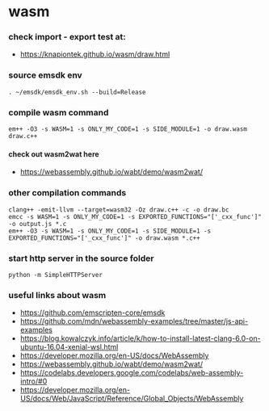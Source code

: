 # wasm

### check import - export test at:

* https://knapiontek.github.io/wasm/draw.html

### source emsdk env

```
. ~/emsdk/emsdk_env.sh --build=Release
```

### compile wasm command

```
em++ -O3 -s WASM=1 -s ONLY_MY_CODE=1 -s SIDE_MODULE=1 -o draw.wasm draw.c++
```

#### check out wasm2wat here

* https://webassembly.github.io/wabt/demo/wasm2wat/

### other compilation commands

```
clang++ -emit-llvm --target=wasm32 -Oz draw.c++ -c -o draw.bc
emcc -s WASM=1 -s ONLY_MY_CODE=1 -s EXPORTED_FUNCTIONS="['_cxx_func']" -o output.js *.c
em++ -O3 -s WASM=1 -s ONLY_MY_CODE=1 -s SIDE_MODULE=1 -s EXPORTED_FUNCTIONS="['_cxx_func']" -o draw.wasm *.c++
```

### start http server in the source folder

```
python -m SimpleHTTPServer
```

### useful links about wasm

* https://github.com/emscripten-core/emsdk
* https://github.com/mdn/webassembly-examples/tree/master/js-api-examples
* https://blog.kowalczyk.info/article/k/how-to-install-latest-clang-6.0-on-ubuntu-16.04-xenial-wsl.html
* https://developer.mozilla.org/en-US/docs/WebAssembly
* https://webassembly.github.io/wabt/demo/wasm2wat/
* https://codelabs.developers.google.com/codelabs/web-assembly-intro/#0
* https://developer.mozilla.org/en-US/docs/Web/JavaScript/Reference/Global_Objects/WebAssembly

